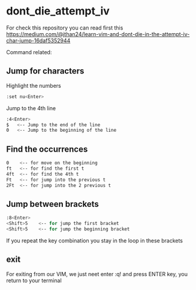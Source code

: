 # dont_die_attempt_iv

For check this repository you can read first this https://medium.com/@jthan24/learn-vim-and-dont-die-in-the-attempt-iv-char-jump-16daf5352944

Command related:

## Jump for characters
Highlight the numbers
```bash
:set nu<Enter>
```
Jump to the 4th line
```bash
:4<Enter>
$   <-- Jump to the end of the line
0   <-- Jump to the beginning of the line
```

## Find the occurrences
```bash
0    <-- for move on the beginning
ft   <-- for find the first t
4ft  <-- for find the 4th t
Ft   <-- for jump into the previous t
2Ft  <-- for jump into the 2 previous t
```

## Jump between brackets
```bash
:8<Enter>
<Shift>5    <-- for jump the first bracket
<Shift>5    <-- for jump the beginning bracket
```
If you repeat the key combination you stay in the loop in these brackets


## exit
For exiting from our VIM, we just neet enter :q! and press ENTER key, you return to your terminal



